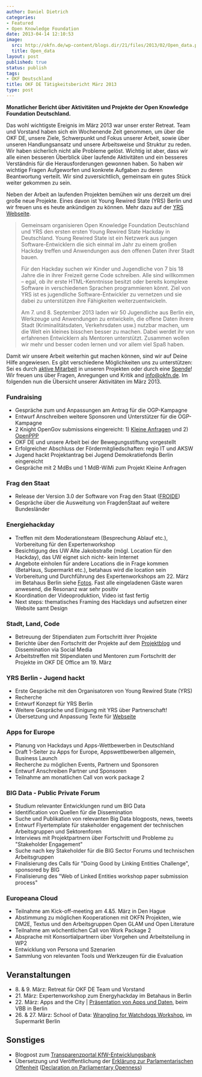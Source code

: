 ```yaml
---
author: Daniel Dietrich
categories:
- Featured
- Open Knowledge Foundation
date: 2013-04-14 12:10:53
image:
  src: http://okfn.de/wp-content/blogs.dir/21/files/2013/02/Open_data.png
  title: Open_data
layout: post
published: true
status: publish
tags:
- OKF Deutschland
title: OKF DE Tätigkeitsbericht März 2013
type: post
---
```


**Monatlicher Bericht über Aktivitäten und Projekte der Open Knowledge Foundation Deutschland.** 

Das wohl wichtigste Ereignis im März 2013 war unser erster Retreat. Team und Vorstand haben sich ein Wochenende Zeit genommen, um über die OKF DE, unsere Ziele, Schwerpunkt und Fokus unserer Arbeit, sowie über unseren Handlungsansatz und unsere Arbeitsweise und Struktur zu reden. Wir haben sicherlich nicht alle Probleme gelöst. Wichtig ist aber, dass wir alle einen besseren Überblick über laufende Aktivitäten und ein besseres Verständnis für die Herausforderungen gewonnen haben. So haben wir wichtige Fragen Aufgeworfen und konkrete Aufgaben zu deren Beantwortung verteilt. Wir sind zuversichtlich, gemeinsam ein gutes Stück weiter gekommen zu sein.

Neben der Arbeit an laufenden Projekten bemühen wir uns derzeit um drei große neue Projekte. Eines davon ist Young Rewired State (YRS) Berlin und wir freuen uns es heute ankündigen zu können. Mehr dazu auf der [YRS Webseite](https://youngrewiredstate.org/yrs-everywhere/yrs-berlin/). 

> Gemeinsam organisieren Open Knowledge Foundation Deutschland und YRS den ersten ersten Young Rewired State Hackday in Deutschland. Young Rewired State ist ein Netzwerk aus jungen Software-Entwicklern die sich einmal im Jahr zu einem großen Hackday treffen und Anwendungen aus den offenen Daten ihrer Stadt bauen.
> 
> Für den Hackday suchen wir Kinder und Jugendliche von 7 bis 18 Jahre die in ihrer Freizeit gerne Code schreiben. Alle sind willkommen – egal, ob ihr erste HTML-Kenntnisse besitzt oder bereits komplexe Software in verschiedenen Sprachen programmieren könnt. Ziel von YRS ist es jugendliche Software-Entwickler zu vernetzen und sie dabei zu unterstützen ihre Fähigkeiten weiterzuentwickeln.
> 
> Am 7. und 8. September 2013 laden wir 50 Jugendliche aus Berlin ein, Werkzeuge und Anwendungen zu entwickeln, die offene Daten ihrere Stadt (Kriminalitätsdaten, Verkehrsdaten usw.) nutzbar machen, um die Welt ein kleines bisschen besser zu machen. Dabei werdet ihr von erfahrenen Entwicklern als Mentoren unterstützt. Zusammen wollen wir mehr und besser coden lernen und vor allem viel Spaß haben.

Damit wir unsere Arbeit weiterhin gut machen können, sind wir auf Deine Hilfe angewiesen. Es gibt verschiedene Möglichkeiten uns zu unterstützen: Sei es durch [aktive Mitarbeit](http://okfn.de/getinvolved/) in unseren Projekten oder durch eine [Spende](http://okfn.de/about/spenden/)! Wir freuen uns über Fragen, Anregungen und Kritik and info@okfn.de. Im folgenden nun die Übersicht unserer Aktivitäten im März 2013.

### Fundraising  
* Gespräche zum und Anpassungen am Antrag für die OGP-Kampagne  
* Entwurf Anschreiben weitere Sponsoren und Unterstützer für die OGP-Kampagne  
* 2 Knight OpenGov submissions eingereicht: 1) [Kleine Anfragen](https://www.newschallenge.org/open/open-government/submission/citizen-experts-and-mps-keeping-government-in-check-together/) und 2) [OpenPPP](https://www.newschallenge.org/open/open-government/submission/putting-the-open-in-public-private-partnerships-ppps/)  
* OKF DE und unsere Arbeit bei der Bewegungsstiftung vorgestellt  
* Erfolgreicher Abschluss der Fördermitgliedschaften: regio IT und AKSW  
* Jugend hackt Projektantrag bei Jugend Demokratiefonds Berlin eingereicht  
* Gespräche mit 2 MdBs und 1 MdB-WiMi zum Projekt Kleine Anfragen

### Frag den Staat  
* Release der Version 3.0 der Software von Frag den Staat ([FROIDE](https://github.com/stefanw/froide))  
* Gespräche über die Ausweitung von FragdenStaat auf weitere Bundesländer

### Energiehackday  
* Treffen mit dem Moderationsteam (Besprechung Ablauf etc.), Vorbereitung für den Expertenworkshop  
* Besichtigung des UW Alte Jakobstraße (mögl. Location für den Hackday), das UW eignet sich nicht- kein Internet  
* Angebote einholen für andere Locations die in Frage kommen (BetaHaus, Supermarkt etc.), betahaus wird die location sein  
* Vorbereitung und Durchführung des Expertenworkshops am 22. März im Betahaus Berlin siehe [Fotos](https://drive.google.com/#folders/0By05tjt1Gu2saFNzelY2Mm5Za3c). Fast alle eingeladenen Gäste waren anwesend, die Resonanz war sehr positiv  
* Koordination der Videoproduktion, Video ist fast fertig  
* Next steps: thematisches Framing des Hackdays und aufsetzen einer Website samt Design

### Stadt, Land, Code  
* Betreuung der Stipendiaten zum Fortschritt ihrer Projekte  
* Berichte über den Fortschritt der Projekte auf dem [Projektblog](http://stadtlandcode.de/blog/) und Dissemination via Social Media  
* Arbeitstreffen mit Stipendiaten und Mentoren zum Fortschritt der Projekte im OKF DE Office am 19. März

### YRS Berlin - Jugend hackt  
* Erste Gespräche mit den Organisatoren von Young Rewired State (YRS)  
* Recherche  
* Entwurf Konzept für YRS Berlin  
* Weitere Gespräche und Einigung mit YRS über Partnerschaft!  
* Übersetzung und Anpassung Texte für [Webseite](https://youngrewiredstate.org/yrs-everywhere/yrs-berlin)

### Apps for Europe  
* Planung von Hackdays und Apps-Wettbewerben in Deutschland  
* Draft 1-Seiter zu Apps for Europe, Appswettbewerben allgemein, Business Launch  
* Recherche zu möglichen Events, Partnern und Sponsoren  
* Entwurf Anschreiben Partner und Sponsoren  
* Teilnahme am monatlichen Call von work package 2

### BIG Data - Public Private Forum  
* Studium relevanter Entwicklungen rund um BIG Data  
* Identification von Quellen für die Dissemination  
* Suche und Publikation von relevanten Big Data blogposts, news, tweets  
* Entwurf Flyertemplate für stakeholder engagement der technischen Arbeitsgruppen und Sektorenforen  
* Interviews mit Projektpartnern über Fortschritt und Probleme zu "Stakeholder Engagement"  
* Suche nach key Stakeholder für die BIG Sector Forums und technischen Arbeitsgruppen  
* Finalisierung des Calls für "Doing Good by Linking Entities Challenge", sponsored by BIG  
* Finalisierung des "Web of Linked Entities workshop paper submission process"

### Europeana Cloud  
* Teilnahme am Kick-off-meeting am 4.&5\. März in Den Hague  
* Abstimmung zu möglichen Kooperationen mit OKFN Projekten, wie DM2E, Textus und den Arbeitsgruppen Open GLAM und Open Literature  
* Teilnahme am wöchentlichen Call von Work Package 2  
* Absprache mit Konsortialpartnern über Vorgehen und Arbeitsteilung in WP2  
* Entwicklung von Persona und Szenarien  
* Sammlung von relevanten Tools und Werkzeugen für die Evaluation

## Veranstaltungen

  * 8\. & 9\. März: Retreat für OKF DE Team und Vorstand
  * 21\. März: Expertenworkshop zum Energyhackday im Betahaus in Berlin
  * 22\. März: Apps and the City | [Präsentation von Apps und Daten](http://okfn.de/2013/04/apps-and-the-city-prasentation-daten-workshop/), beim VBB in Berlin
  * 26\. & 27\. März: School of Data: [Wrangling for Watchdogs Workshop](http://www.supermarkt-berlin.net/content/wrangling-watchdogs-school-data-workshop), im Supermarkt Berlin

## Sonstiges

  * Blogpost zum [Transparenzportal KfW-Entwicklungsbank](http://okfn.de/2013/03/transparenz-portal-kfw-entwicklungsbank/)
  * Übersetzung und Veröffentlichung der [Erklärung zur Parlamentarischen Offenheit](http://okfn.de/2013/03/erklaerung-zur-parlamentarischen-offenheit/) ([Declaration on Parliamentary Openness](http://www.openingparliament.org/))

 

 